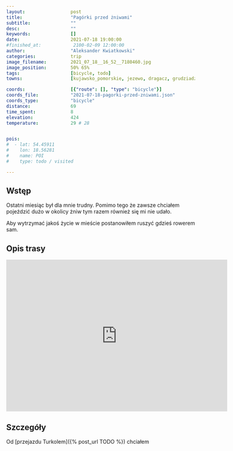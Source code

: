```yaml
---
layout:                 post
title:                  "Pagórki przed żniwami"
subtitle:               ""
desc:                   ""
keywords:               []
date:                   2021-07-18 19:00:00
#finished_at:            2100-02-09 12:00:00
author:                 "Aleksander Kwiatkowski"
categories:             trip
image_filename:         2021_07_18__16_52__7180460.jpg
image_position:         50% 65%
tags:                   [bicycle, todo]
towns:                  [kujawsko_pomorskie, jezewo, dragacz, grudziadz, gruta, swiecie_nad_osa, jablonowo_pomorskie]

coords:                 [{"route": [], "type": "bicycle"}]
coords_file:            "2021-07-18-pagorki-przed-zniwami.json"
coords_type:            "bicycle"
distance:               69
time_spent:             8
elevation:              424
temperature:            29 # 28


pois:
#  - lat: 54.45911
#    lon: 18.56281
#    name: POI
#    type: todo / visited

---
```



## Wstęp

Ostatni miesiąc był dla mnie trudny. Pomimo tego że zawsze chciałem pojeździć dużo
w okolicy żniw tym razem również się mi nie udało.

Aby wytrzymać jakoś życie w mieście postanowiłem ruszyć gdzieś rowerem sam.

## Opis trasy

<iframe height='405' width='590' frameborder='0' allowtransparency='true' scrolling='no' src='https://www.strava.com/activities/5649609085/embed/561f5a432509bc952bb7d4f08e2d27b1530ed69e'></iframe>

## Szczegóły

Od [przejazdu Turkolem]({% post_url TODO %}) chciałem 
